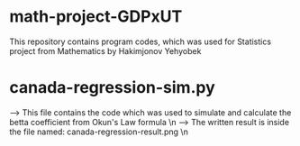 # math-project-GDPxUT
This repository contains program codes, which was used for Statistics project from Mathematics by Hakimjonov Yehyobek

# canada-regression-sim.py 
  --> This file contains the code which was used to simulate and calculate the betta coefficient from Okun's Law formula \n
  --> The written result is inside the file named: canada-regression-result.png \n
